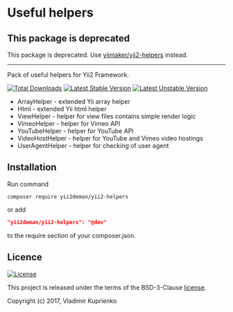 Useful helpers
==============

## This package is deprecated

This package is deprecated. Use [yiimaker/yii2-helpers](https://github.com/yiimaker/yii2-helpers) instead.

---

Pack of useful helpers for Yii2 Framework.

[![Total Downloads](https://poser.pugx.org/yii2deman/yii2-helpers/downloads)](https://packagist.org/packages/yii2deman/yii2-helpers)
[![Latest Stable Version](https://poser.pugx.org/yii2deman/yii2-helpers/v/stable)](https://packagist.org/packages/yii2deman/yii2-helpers)
[![Latest Unstable Version](https://poser.pugx.org/yii2deman/yii2-helpers/v/unstable)](https://packagist.org/packages/yii2deman/yii2-helpers)

* ArrayHelper - extended Yii array helper
* Html - extended Yii html helper
* ViewHelper - helper for view files contains simple render logic
* VimeoHelper - helper for Vimeo API
* YouTubeHelper - helper for YouTube API
* VideoHostHelper - helper for YouTube and Vimeo video hostings
* UserAgentHelper - helper for checking of user agent

Installation
------------
Run command
```
composer require yii2deman/yii2-helpers
```
or add
```json
"yii2deman/yii2-helpers": "@dev"
```
to the require section of your composer.json.

Licence
-------
[![License](https://poser.pugx.org/yii2deman/yii2-helpers/license)](https://packagist.org/packages/yii2deman/yii2-helpers)

This project is released under the terms of the BSD-3-Clause [license](LICENSE).

Copyright (c) 2017, Vladimir Kuprienko

